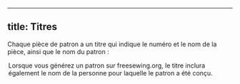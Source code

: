***

## title: Titres

Chaque pièce de patron a un titre qui indique le numéro et le nom de la pièce, ainsi que le nom du patron :

<Legend part="title" caption="Example of a title" >

<Note>
Lorsque vous générez un patron sur freesewing.org, le titre inclura également le nom de la personne pour laquelle le patron a été conçu.
</Note>
